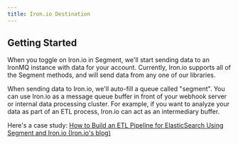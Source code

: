 ```yaml
---
title: Iron.io Destination
---
```


## Getting Started

When you toggle on Iron.io in Segment, we'll start sending data to an IronMQ instance with data for your account. Currently, Iron.io supports all of the Segment methods, and will send data from any one of our libraries.

When sending data to Iron.io, we'll auto-fill a queue called "segment". You can use Iron.io as a message queue buffer in front of your webhook server or internal data processing cluster. For example, if you want to analyze your data as part of an ETL process, Iron.io can act as an intermediary buffer.

Here's a case study: [How to Build an ETL Pipeline for ElasticSearch Using Segment and Iron.io (Iron.io's blog)](http://blog.iron.io/2014/10/how-to-build-etl-pipeline-for.html?utm_source=segment&medium=docs)
